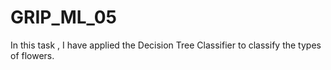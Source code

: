 # GRIP_ML_05
In this task , I have applied the Decision Tree Classifier to classify the  types of flowers.
